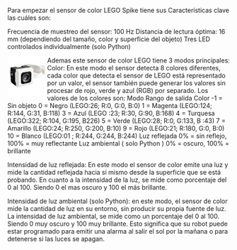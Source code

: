 Para empezar el sensor de color LEGO Spike tiene sus Características clave las cuáles son:

Frecuencia de muestreo del sensor: 100 Hz
Distancia de lectura óptima: 16 mm (dependiendo del tamaño, color y superficie del objeto)
Tres LED controlados individualmente (solo Python)

  <img
    height="90"
    width="90"
    alt="react + ts logo"
    src="https://raw.githubusercontent.com/Nicacio2010/Prueba/main/docs/Imagen%20del%20Sensor%20de%20color%20Spike.jpg"
    align="left"
  />

Ademas este sensor de color LEGO tiene 3 modos principales:
Color: 
En este modo el sensor detecta 8 colores diferentes, cada color que detecta el sensor de LEGO está representado por un valor,
el sensor también puede generar los valores sin procesar de rojo, verde y azul (RGB) por separado. 
Los valores de los colores son:
Modo	Rango de salida
Color	-1 = Sin objeto 0 = Negro (LEGO:26; R:0, G:0, B:0)
1 = Magenta (LEGO:124; R:144, G:31, B:118)
3 = Azul (LEGO :23; R:30, G:90, B:168)
4 = Turquesa (LEGO:322; R:104, G:195, B226)
5 = Verde (LEGO:28; R:0, G:133, B :43)
7 = Amarillo (LEGO:24; R:250, G:200, B:10) 9
= Rojo (LEGO:21; R:180, G:0, B:0)
10 = Blanco (LEGO:01 ; R:244, G:244, B:244)
Luz reflejada	0% = sin reflejo, 100% = muy reflectante
Luz ambiental ( solo Python )	0% = oscuro, 100% = brillante

Intensidad de luz reflejada:
En este modo el sensor de color emite una luz y mide la cantidad reflejada hacia si mismo desde la superficie que se está probando. En cuanto a la intensidad 
de la luz, se mide como porcentaje del 0 al 100. Siendo 0 el mas oscuro y 100 el más brillante.

Intensidad de luz ambiental (solo Python): en este modo, el sensor de color mide la cantidad de luz en su entorno, sin producir su propia fuente de luz. La intensidad
de luz ambiental, se mide como un porcentaje del 0 al 100. Siendo 0 muy oscuro y 100 muy brillante.
Esto significa que su robot puede estar programado para emitir una alarma al salir el sol por la mañana o para detenerse si las luces se apagan.
